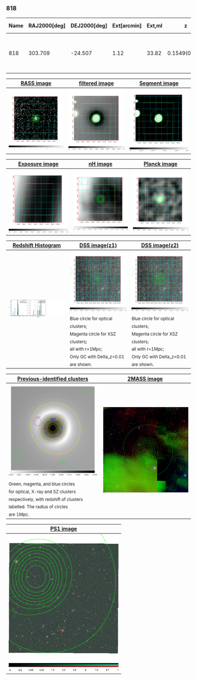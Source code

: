 <div STYLE="page-break-after: always;"></div>

### 818

|Name|RAJ2000[deg]|DEJ2000[deg] |Ext[arcmin]| Ext,ml | z | z_src| C|GC(XSZ,Delta_z<0.01)| GC(OPT,Delta_z<0.01)|GC| R_sig[arcmin] | R500[arcmin] | R500[Mpc]| CRsig[c/s] | CR500[c/s] |L500[1E44 erg/s]|F500[1E-12 erg/s/cm^2]| M500[1E14 Msun]|Tx[keV]|Cnt_sig|Beta|Rc[arcmin]|Comment|Alias|
|---|---|---|---|---|---|------|---|--------|---------|----------|---|---|---|---|---|---|---|---|---|---|---|---|---|---|
|818| 303.709| -24.507| 1.12| 33.82| 0.1549(0.005)| z1, z_xsz| B| MCXC, PSZ2, Tar| N, W| MCXC, N, PSZ2, Tar, W, XCS| 4.412| 8.602| 1.386| 0.536(0.087)| 0.636(0.102)| 7.550(0.396)| 11.563(0.606)| 8.81(0.22)| 8.61(0.14)| 70.4| 0.933(-0.084+0.049)| 2.667(-0.376+0.304)| -| k046|

|[RASS image](../image/818/818_img.pdf)|[filtered image](../image/818/818_fil.pdf)|[Segment image](../image/818/818_seg.pdf)|
|-------------------|--------------------|-------------------|
| <img src="../image/818/818_img.png" width="300">  | <img src="../image/818/818_fil.png" width="300">   | <img src="../image/818/818_seg.png" width="300">  |

|[Exposure image](../image/818/818_mex.pdf)| [nH image](../image/818/818_nh.pdf)| [Planck image](../image/818/818_p.pdf)|
|-------------------|--------------------|-------------------|
|<img src="../image/818/818_mex.png" width="300">   | <img src="../image/818/818_nh.png" width="300">    | <img src="../image/818/818_p.png" width="300"> |

|[Redshift Histogram](../image/818/818_zg.pdf) | [DSS image(z1)](../image/818/818_dss_z1.pdf)      |  [DSS image(z2)](../image/818/818_dss_z2.pdf)    |
|-------------------|--------------------|-------------------|
|<img src="../image/818/818_zg.png" width="300"> |<img src="../image/818/818_dss_z1.png" width="300"> <sub><br>Blue circle for optical clusters; <br>Magenta circle for XSZ clusters; <br>all with r=1Mpc; <br>Only GC with Delta_z<0.01 are shown. </sub>| <img src="../image/818/818_dss_z2.png" width="300"><sub><br>Blue circle for optical clusters; <br>Magenta circle for XSZ clusters; <br>all with r=1Mpc; <br>Only GC with Delta_z<0.01 are shown. </sub> |

|[Previous-identified clusters](../image/818/818_gc.pdf) | [2MASS image](../image/818/818_2mass.pdf)      |
|-------------------|-------------------|
|<img src=../image/818/818_gc.png width="300"> <br><sub>Green, magenta, and blue circles <br>for optical, X-ray and SZ clusters <br>respectively, with redshift of clusters <br>labelled. The radius of circles <br>are 1Mpc.</sub>|<img src="../image/818/818_2mass.png" width="300">  |

|[PS1 image](../image/818/818_ps1.pdf)            |
|-------------------|
| <img src="../image/818/818_ps1.png" width="300">  |
